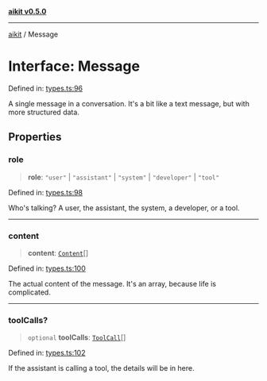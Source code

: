 [**aikit v0.5.0**](../README.md)

---

[aikit](../README.md) / Message

# Interface: Message

Defined in: [types.ts:96](https://github.com/chinmaymk/aikit/blob/main/src/types.ts#L96)

A single message in a conversation. It's a bit like a text message, but with more structured data.

## Properties

### role

> **role**: `"user"` \| `"assistant"` \| `"system"` \| `"developer"` \| `"tool"`

Defined in: [types.ts:98](https://github.com/chinmaymk/aikit/blob/main/src/types.ts#L98)

Who's talking? A user, the assistant, the system, a developer, or a tool.

---

### content

> **content**: [`Content`](../type-aliases/Content.md)[]

Defined in: [types.ts:100](https://github.com/chinmaymk/aikit/blob/main/src/types.ts#L100)

The actual content of the message. It's an array, because life is complicated.

---

### toolCalls?

> `optional` **toolCalls**: [`ToolCall`](ToolCall.md)[]

Defined in: [types.ts:102](https://github.com/chinmaymk/aikit/blob/main/src/types.ts#L102)

If the assistant is calling a tool, the details will be in here.
